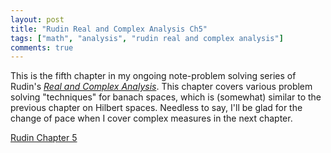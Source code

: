 ```yaml
---
layout: post
title: "Rudin Real and Complex Analysis Ch5"
tags: ["math", "analysis", "rudin real and complex analysis"]
comments: true
---
```


This is the fifth chapter in my ongoing note-problem solving series of Rudin's [*Real and Complex Analysis*](https://www.mheducation.com/highered/product/real-complex-analysis-rudin/M0070542341.html). This chapter covers various problem solving "techniques" for banach spaces, which is (somewhat) similar to the previous chapter on Hilbert spaces. Needless to say, I'll be glad for the change of pace when I cover complex measures in the next chapter. 

[Rudin Chapter 5](../pdfs/rudin_rc_analysis/Rudin_Ch5.pdf)